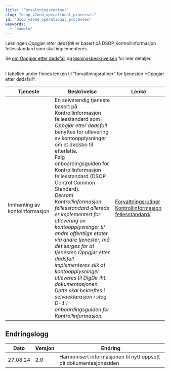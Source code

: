 ```yaml
---
title: "Forvaltningsrutiner"
slug: "dsop_v2oed_operational_processes"
id: "dsop_v2oed_operational_processes"
keywords:
  - "sample"
---
```


Løsningen *Oppgjør etter dødsfall* er basert på DSOP Kontrollinformasjon fellesstandard som skal implementeres.

Se [om Oppgjør etter dødsfall](/dsop_v2oed_about) og
[løsningsbeskrivelsen](/dsop_v2oed_løsningsbeskrivelse) for mer detaljer.


<br >
I tabellen under finnes lenken til "forvaltningsrutiner" for tjenesten *Oppgjør etter dødsfall*.

| Tjeneste                       | Beskrivelse                                                                                                                                                                                                                                                                                                                                                                                                                                                                                                                                                                                                                                                                                                                                                                                               | Lenke                                                                                                                                                      |
|--------------------------------|-----------------------------------------------------------------------------------------------------------------------------------------------------------------------------------------------------------------------------------------------------------------------------------------------------------------------------------------------------------------------------------------------------------------------------------------------------------------------------------------------------------------------------------------------------------------------------------------------------------------------------------------------------------------------------------------------------------------------------------------------------------------------------------------------------------|------------------------------------------------------------------------------------------------------------------------------------------------------------|
| Innhenting av kontoinformasjon | En selvstendig tjeneste basert på Kontrollinformasjon fellesstandard som i *Oppgjør etter dødsfall* benyttes for utlevering av kontoopplysninger om et dødsbo til etterlatte. <br >Følg onboardingsguiden for Kontrollinformasjon fellesstandard (DSOP Control Common Standard). <br >*Dersom Kontrollinformasjon fellesstandard allerede er implementert for utlevering av kontoopplysninger til andre offentlige etater via andre tjenester, må det sørges for at tjenesten Oppgjør etter dødsfall implementeres slik at kontoopplysninger utleveres til DigDir iht. dokumentasjonen. Dette skal bekreftes i selvdeklarasjon i steg D-1 i onboardingsguiden for Kontrollinformasjon.* | [Forvaltningsrutiner Kontrollinformasjon fellesstandard](/dsop_v2fellesstandard_operational_processes)/ |

## Endringslogg

| Dato     | Versjon | Endring                                                           |
|----------|---------|-------------------------------------------------------------------|
| 27.08.24 | 2.0     | Harmonisert informasjonen til nytt oppsett på dokumentasjonssiden |

